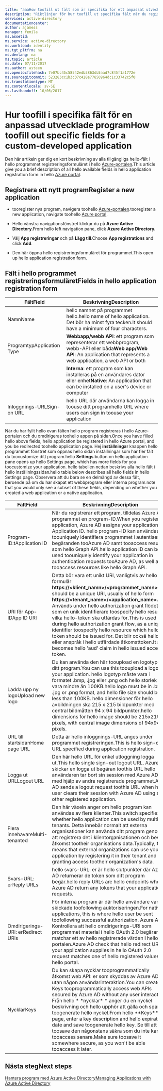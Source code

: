 ```yaml
---
title: "aaaHow toofill ut fält som är specifika för ett anpassat utvecklade program | Microsoft Docs"
description: "Riktlinjer för hur toofill ut specifika fält när du registrerar ett anpassat utvecklade program med Azure AD"
services: active-directory
documentationcenter: 
author: ajamess
manager: femila
ms.assetid: 
ms.service: active-directory
ms.workload: identity
ms.tgt_pltfrm: na
ms.devlang: na
ms.topic: article
ms.date: 07/11/2017
ms.author: asteen
ms.openlocfilehash: 7e07bc45c58542edb3863db5aad7c845f1a1772e
ms.sourcegitcommit: 523283cc1b3c37c428e77850964dc1c33742c5f0
ms.translationtype: MT
ms.contentlocale: sv-SE
ms.lasthandoff: 10/06/2017
---
```

# <a name="how-toofill-out-specific-fields-for-a-custom-developed-application"></a><span data-ttu-id="09426-103">Hur toofill i specifika fält för en anpassad utvecklade program</span><span class="sxs-lookup"><span data-stu-id="09426-103">How toofill out specific fields for a custom-developed application</span></span>

<span data-ttu-id="09426-104">Den här artikeln ger dig en kort beskrivning av alla tillgängliga hello-fält i hello programmet registreringsformuläret i hello [Azure-portalen](https://portal.azure.com).</span><span class="sxs-lookup"><span data-stu-id="09426-104">This article give you a brief description of all hello available fields in hello application registration form in hello [Azure portal](https://portal.azure.com).</span></span>

## <a name="register-a-new-application"></a><span data-ttu-id="09426-105">Registrera ett nytt program</span><span class="sxs-lookup"><span data-stu-id="09426-105">Register a new application</span></span>

-   <span data-ttu-id="09426-106">tooregister nya program, navigera toohello [Azure-portalen](https://portal.azure.com).</span><span class="sxs-lookup"><span data-stu-id="09426-106">tooregister a new application, navigate toohello [Azure portal](https://portal.azure.com).</span></span>

-   <span data-ttu-id="09426-107">Hello vänstra navigationsfönstret klickar du på **Azure Active Directory.**</span><span class="sxs-lookup"><span data-stu-id="09426-107">From hello left navigation pane, click **Azure Active Directory.**</span></span>

-   <span data-ttu-id="09426-108">Välj **App registreringar** och på **Lägg till**.</span><span class="sxs-lookup"><span data-stu-id="09426-108">Choose **App registrations** and click **Add**.</span></span>

-   <span data-ttu-id="09426-109">Den här öppna hello registreringsformuläret för programmet.</span><span class="sxs-lookup"><span data-stu-id="09426-109">This open up hello application registration form.</span></span>

## <a name="fields-in-hello-application-registration-form"></a><span data-ttu-id="09426-110">Fält i hello programmet registreringsformuläret</span><span class="sxs-lookup"><span data-stu-id="09426-110">Fields in hello application registration form</span></span>


| <span data-ttu-id="09426-111">Fält</span><span class="sxs-lookup"><span data-stu-id="09426-111">Field</span></span>            | <span data-ttu-id="09426-112">Beskrivning</span><span class="sxs-lookup"><span data-stu-id="09426-112">Description</span></span>                                                                              |
|------------------|------------------------------------------------------------------------------------------|
| <span data-ttu-id="09426-113">Namn</span><span class="sxs-lookup"><span data-stu-id="09426-113">Name</span></span>             | <span data-ttu-id="09426-114">hello namnet på programmet hello.</span><span class="sxs-lookup"><span data-stu-id="09426-114">hello name of hello application.</span></span> <span data-ttu-id="09426-115">Det bör ha minst fyra tecken.</span><span class="sxs-lookup"><span data-stu-id="09426-115">It should have a minimum of four characters.</span></span>                |
| <span data-ttu-id="09426-116">Programtyp</span><span class="sxs-lookup"><span data-stu-id="09426-116">Application Type</span></span> | <span data-ttu-id="09426-117">**Webbapp/webb API**: ett program som representerar ett webbprogram, webb-API eller båda</span><span class="sxs-lookup"><span data-stu-id="09426-117">**Web app/Web API**: An application that represents a web application, a web API or both</span></span> 
| |<span data-ttu-id="09426-118">**Interna**: ett program som kan installeras på en användares dator eller enhet</span><span class="sxs-lookup"><span data-stu-id="09426-118">**Native**: An application that can be installed on a user's device or computer</span></span>           |
| <span data-ttu-id="09426-119">Inloggnings-URL</span><span class="sxs-lookup"><span data-stu-id="09426-119">Sign-on URL</span></span>      | <span data-ttu-id="09426-120">hello URL där användarna kan logga in toouse ditt program</span><span class="sxs-lookup"><span data-stu-id="09426-120">hello URL where users can sign in toouse your application</span></span>                                  |

<span data-ttu-id="09426-121">När du har fyllt hello ovan fälten hello program registreras i hello Azure-portalen och du omdirigeras toohello appen på sidan.</span><span class="sxs-lookup"><span data-stu-id="09426-121">Once you have filled hello above fields, hello application be registered in hello Azure portal, and you be redirected toohello application page.</span></span> <span data-ttu-id="09426-122">Hej **inställningar** knappen hello programmet fönstret som öppnas hello sidan inställningar som har fler fält du toocustomize ditt program.</span><span class="sxs-lookup"><span data-stu-id="09426-122">hello **Settings** button on hello application pane opens up hello Settings page, which has more fields for you toocustomize your application.</span></span> <span data-ttu-id="09426-123">hello tabellen nedan beskrivs alla hello fält i hello inställningssidan.</span><span class="sxs-lookup"><span data-stu-id="09426-123">hello table below describes all hello fields in hello Settings page.</span></span> <span data-ttu-id="09426-124">Observera att du bara se en delmängd av dessa fält, beroende på om du har skapat ett webbprogram eller interna program.</span><span class="sxs-lookup"><span data-stu-id="09426-124">note that you would only see a subset of these fields, depending on whether you created a web application or a native application.</span></span>

| <span data-ttu-id="09426-125">Fält</span><span class="sxs-lookup"><span data-stu-id="09426-125">Field</span></span>           | <span data-ttu-id="09426-126">Beskrivning</span><span class="sxs-lookup"><span data-stu-id="09426-126">Description</span></span>                                                                                                                                                                                                                                                                                                     |
|-----------------|-----------------------------------------------------------------------------------------------------------------------------------------------------------------------------------------------------------------------------------------------------------------------------------------------------------------|
| <span data-ttu-id="09426-127">Program-ID:t</span><span class="sxs-lookup"><span data-stu-id="09426-127">Application ID</span></span>  | <span data-ttu-id="09426-128">När du registrerar ett program, tilldelas Azure AD programmet en program-ID.</span><span class="sxs-lookup"><span data-stu-id="09426-128">When you register an application, Azure AD assigns your application an Application ID.</span></span> <span data-ttu-id="09426-129">hello program-ID kan användas för toouniquely identifiera programmet i autentisering begäranden tooAzure AD samt tooaccess resurser som hello Graph API.</span><span class="sxs-lookup"><span data-stu-id="09426-129">hello application ID can be used toouniquely identify your application in authentication requests tooAzure AD, as well as tooaccess resources like hello Graph API.</span></span>                                                          |
| <span data-ttu-id="09426-130">URI för App-ID</span><span class="sxs-lookup"><span data-stu-id="09426-130">App ID URI</span></span>      | <span data-ttu-id="09426-131">Detta bör vara ett unikt URI, vanligtvis av hello formulär **https://&lt;klient\_namn&gt;/&lt;programmet\_namn&gt;.**</span><span class="sxs-lookup"><span data-stu-id="09426-131">This should be a unique URI, usually of hello form **https://&lt;tenant\_name&gt;/&lt;application\_name&gt;.**</span></span> <span data-ttu-id="09426-132">Används under hello authorization grant flödet som en unik identifierare toospecify hello resurs vilka hello-token ska utfärdas för.</span><span class="sxs-lookup"><span data-stu-id="09426-132">This is used during hello authorization grant flow, as a unique identifier toospecify hello resource which hello token should be issued for.</span></span> <span data-ttu-id="09426-133">Det blir också hello eller anspråk i hello utfärdade åtkomsttoken.</span><span class="sxs-lookup"><span data-stu-id="09426-133">It also becomes hello 'aud' claim in hello issued access token.</span></span> |
| <span data-ttu-id="09426-134">Ladda upp ny logo</span><span class="sxs-lookup"><span data-stu-id="09426-134">Upload new logo</span></span> | <span data-ttu-id="09426-135">Du kan använda den här tooupload en logotyp för ditt program.</span><span class="sxs-lookup"><span data-stu-id="09426-135">You can use this tooupload a logo for your application.</span></span> <span data-ttu-id="09426-136">hello logotyp måste vara i formatet .bmp, .jpg eller .png och hello storlek bör vara mindre än 100KB.</span><span class="sxs-lookup"><span data-stu-id="09426-136">hello logo must be in .bmp, .jpg or .png format, and hello file size should be less than 100KB.</span></span> <span data-ttu-id="09426-137">hello dimensioner för hello avbildningen ska 215 x 215 bildpunkter med central bildmåtten 94 x 94 bildpunkter.</span><span class="sxs-lookup"><span data-stu-id="09426-137">hello dimensions for hello image should be 215x215 pixels, with central image dimensions of 94x94 pixels.</span></span>                                                       |
| <span data-ttu-id="09426-138">URL till startsidan</span><span class="sxs-lookup"><span data-stu-id="09426-138">Home page URL</span></span>   | <span data-ttu-id="09426-139">Detta är hello inloggnings-URL anges under programmet registreringen.</span><span class="sxs-lookup"><span data-stu-id="09426-139">This is hello sign-on URL specified during application registration.</span></span>                                                                                                                                                                                                                                              |
| <span data-ttu-id="09426-140">Logga ut URL</span><span class="sxs-lookup"><span data-stu-id="09426-140">Logout URL</span></span>      | <span data-ttu-id="09426-141">Den här hello URL för enkel utloggning logga ut.</span><span class="sxs-lookup"><span data-stu-id="09426-141">This hello single sign-out logout URL.</span></span> <span data-ttu-id="09426-142">Azure AD skickar en logga ut begäran toothis URL hello användaren tar bort sin session med Azure AD med hjälp av andra registrerade programmet.</span><span class="sxs-lookup"><span data-stu-id="09426-142">Azure AD sends a logout request toothis URL when hello user clears their session with Azure AD using any other registered application.</span></span>                                                                                                                                       |
| <span data-ttu-id="09426-143">Flera innehavare</span><span class="sxs-lookup"><span data-stu-id="09426-143">Multi-tenanted</span></span>  | <span data-ttu-id="09426-144">Den här växeln anger om hello program kan användas av flera klienter.</span><span class="sxs-lookup"><span data-stu-id="09426-144">This switch specifies whether hello application can be used by multiple tenants.</span></span> <span data-ttu-id="09426-145">Detta innebär normalt att externa organisationer kan använda ditt program genom att registrera det i klientorganisationen och bevilja åtkomst tootheir organisations data.</span><span class="sxs-lookup"><span data-stu-id="09426-145">Typically, this means that external organizations can use your application by registering it in their tenant and granting access tootheir organization's data.</span></span>                                                                   |
| <span data-ttu-id="09426-146">Svars-URL: er</span><span class="sxs-lookup"><span data-stu-id="09426-146">Reply URLs</span></span>      | <span data-ttu-id="09426-147">hello svars-URL: er är hello slutpunkter där Azure AD returnerar de token som ditt program begär.</span><span class="sxs-lookup"><span data-stu-id="09426-147">hello reply URLs are hello endpoints where Azure AD return any tokens that your application requests.</span></span>                                                                                                                                                                                                          |
| <span data-ttu-id="09426-148">Omdirigerings-URI: er</span><span class="sxs-lookup"><span data-stu-id="09426-148">Redirect URIs</span></span>   | <span data-ttu-id="09426-149">För interna program är där hello användare vara skickade toofollowing auktoriseringen.</span><span class="sxs-lookup"><span data-stu-id="09426-149">For native applications, this is where hello user be sent toofollowing successful authorization.</span></span> <span data-ttu-id="09426-150">Azure AD Kontrollera att hello omdirigerings-URI som programmet material i hello OAuth 2.0 begäran matchar ett av hello registrerade värden i hello-portalen.</span><span class="sxs-lookup"><span data-stu-id="09426-150">Azure AD check that hello redirect URI your application supplies in hello OAuth 2.0 request matches one of hello registered values in hello portal.</span></span>                                                            |
| <span data-ttu-id="09426-151">Nycklar</span><span class="sxs-lookup"><span data-stu-id="09426-151">Keys</span></span>            | <span data-ttu-id="09426-152">Du kan skapa nycklar tooprogrammatically åtkomst web API: er som skyddas av Azure AD utan någon användarinteraktion.</span><span class="sxs-lookup"><span data-stu-id="09426-152">You can create Keys tooprogrammatically access web APIs secured by Azure AD without any user interaction.</span></span> <span data-ttu-id="09426-153">Från hello \* \*nycklar\* \* anger du en nyckel beskrivning och hello upphör att gälla och spara toogenerate hello nyckel.</span><span class="sxs-lookup"><span data-stu-id="09426-153">From hello \*\*Keys\*\* page, enter a key description and hello expiration date and save toogenerate hello key.</span></span> <span data-ttu-id="09426-154">Se till att toosave den någonstans säkra som du inte kan tooaccess senare.</span><span class="sxs-lookup"><span data-stu-id="09426-154">Make sure toosave it somewhere secure, as you won't be able tooaccess it later.</span></span>             |

## <a name="next-steps"></a><span data-ttu-id="09426-155">Nästa steg</span><span class="sxs-lookup"><span data-stu-id="09426-155">Next steps</span></span>
[<span data-ttu-id="09426-156">Hantera program med Azure Active Directory</span><span class="sxs-lookup"><span data-stu-id="09426-156">Managing Applications with Azure Active Directory</span></span>](active-directory-enable-sso-scenario.md)

